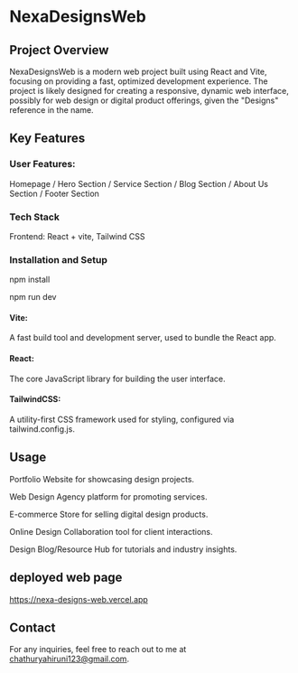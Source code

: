 # NexaDesignsWeb

## Project Overview
NexaDesignsWeb is a modern web project built using React and Vite, focusing on providing a fast, optimized development experience. The project is likely designed for creating a responsive, dynamic web interface, possibly for web design or digital product offerings, given the "Designs" reference in the name.


## Key Features
  
### User Features:

Homepage /
Hero Section /
Service Section /
Blog Section /
About Us Section /
Footer Section

### Tech Stack

Frontend: React + vite, Tailwind CSS

### Installation and Setup

npm install

npm run dev

#### Vite:

A fast build tool and development server, used to bundle the React app.

#### React:

The core JavaScript library for building the user interface.

#### TailwindCSS:

A utility-first CSS framework used for styling, configured via tailwind.config.js.

## Usage

Portfolio Website for showcasing design projects.

Web Design Agency platform for promoting services.

E-commerce Store for selling digital design products.

Online Design Collaboration tool for client interactions.

Design Blog/Resource Hub for tutorials and industry insights.

## deployed web page
https://nexa-designs-web.vercel.app

## Contact
For any inquiries, feel free to reach out to me at  chathuryahiruni123@gmail.com.

